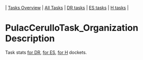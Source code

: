 | [Tasks Overview](tasks-overview.md) | [All Tasks](../alltasks.md) | [DR tasks](../docs-DR/tasklist.md) | [ES tasks](../docs-ES/tasklist.md) | [H tasks](../docs-H/tasklist.md) |

# PulacCerulloTask_Organization Description

Task stats [for DR](../docs-DR/PulacCerulloTask_Organization.md), [for ES](../docs-ES/PulacCerulloTask_Organization.md), [for H](../docs-H/PulacCerulloTask_Organization.md) dockets.

